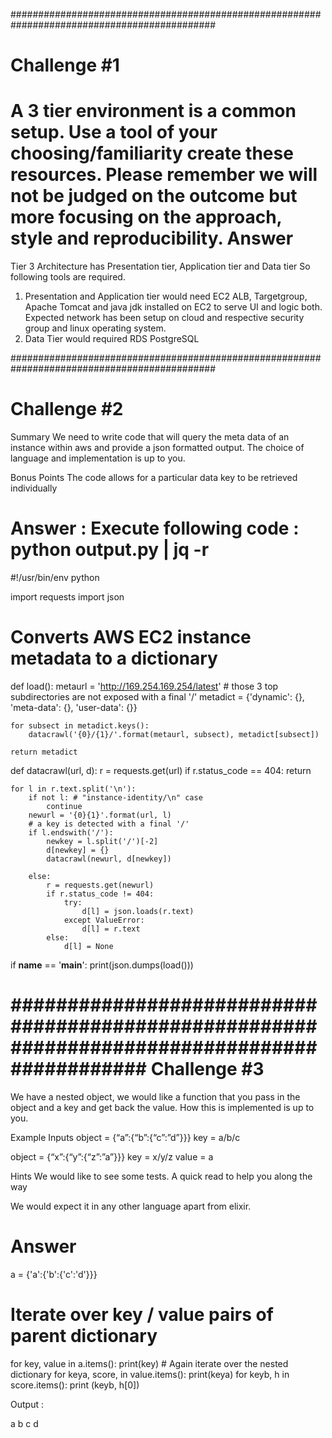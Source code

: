 #############################################################################################

Challenge #1
============
A 3 tier environment is a common setup. Use a tool of your choosing/familiarity create these resources. Please remember we will not be judged on the outcome but more focusing on the approach, style and reproducibility.
Answer
============
Tier 3 Architecture has Presentation tier, Application tier and Data tier So following tools are required.
1. Presentation and Application tier would need EC2 ALB, Targetgroup, Apache Tomcat and java jdk installed on EC2 to serve UI and logic both. Expected network has been setup on cloud and respective security group and linux operating system.
2. Data Tier would required RDS PostgreSQL

#############################################################################################

Challenge #2
============
Summary
We need to write code that will query the meta data of an instance within aws and provide a json formatted output. The choice of language and implementation is up to you.

 
Bonus Points
The code allows for a particular data key to be retrieved individually

Answer : Execute following code :  python output.py | jq -r
===============================================================
#!/usr/bin/env python

import requests
import json


# Converts AWS EC2 instance metadata to a dictionary
def load():
    metaurl = 'http://169.254.169.254/latest'
    # those 3 top subdirectories are not exposed with a final '/'
    metadict = {'dynamic': {}, 'meta-data': {}, 'user-data': {}}

    for subsect in metadict.keys():
        datacrawl('{0}/{1}/'.format(metaurl, subsect), metadict[subsect])

    return metadict


def datacrawl(url, d):
    r = requests.get(url)
    if r.status_code == 404:
        return

    for l in r.text.split('\n'):
        if not l: # "instance-identity/\n" case
            continue
        newurl = '{0}{1}'.format(url, l)
        # a key is detected with a final '/'
        if l.endswith('/'):
            newkey = l.split('/')[-2]
            d[newkey] = {}
            datacrawl(newurl, d[newkey])

        else:
            r = requests.get(newurl)
            if r.status_code != 404:
                try:
                    d[l] = json.loads(r.text)
                except ValueError:
                    d[l] = r.text
            else:
                d[l] = None



if __name__ == '__main__':
    print(json.dumps(load()))

	
#############################################################################################
Challenge #3
============
We have a nested object, we would like a function that you pass in the object and a key and get back the value. How this is implemented is up to you.

 
Example Inputs
object = {“a”:{“b”:{“c”:”d”}}}
key = a/b/c
 
object = {“x”:{“y”:{“z”:”a”}}}
key = x/y/z
value = a
 
Hints
We would like to see some tests. A quick read to help you along the way

We would expect it in any other language apart from elixir.


Answer
======


a = {'a':{'b':{'c':'d'}}}

# Iterate over key / value pairs of parent dictionary
for key, value in a.items():
    print(key)
    # Again iterate over the nested dictionary
    for keya, score, in value.items():
        print(keya)
        for keyb, h in score.items():
            print (keyb, h[0])


Output  : 

a
b
c d
